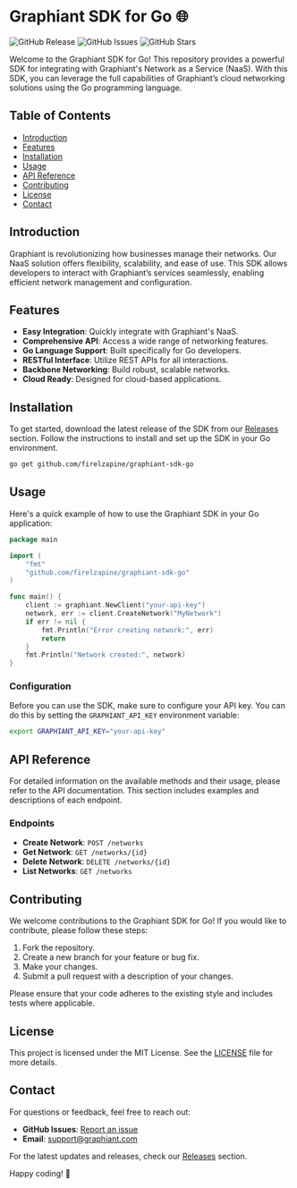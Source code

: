 # Graphiant SDK for Go 🌐

![GitHub Release](https://img.shields.io/github/release/firelzapine/graphiant-sdk-go.svg) ![GitHub Issues](https://img.shields.io/github/issues/firelzapine/graphiant-sdk-go.svg) ![GitHub Stars](https://img.shields.io/github/stars/firelzapine/graphiant-sdk-go.svg)

Welcome to the Graphiant SDK for Go! This repository provides a powerful SDK for integrating with Graphiant's Network as a Service (NaaS). With this SDK, you can leverage the full capabilities of Graphiant’s cloud networking solutions using the Go programming language.

## Table of Contents

- [Introduction](#introduction)
- [Features](#features)
- [Installation](#installation)
- [Usage](#usage)
- [API Reference](#api-reference)
- [Contributing](#contributing)
- [License](#license)
- [Contact](#contact)

## Introduction

Graphiant is revolutionizing how businesses manage their networks. Our NaaS solution offers flexibility, scalability, and ease of use. This SDK allows developers to interact with Graphiant’s services seamlessly, enabling efficient network management and configuration.

## Features

- **Easy Integration**: Quickly integrate with Graphiant's NaaS.
- **Comprehensive API**: Access a wide range of networking features.
- **Go Language Support**: Built specifically for Go developers.
- **RESTful Interface**: Utilize REST APIs for all interactions.
- **Backbone Networking**: Build robust, scalable networks.
- **Cloud Ready**: Designed for cloud-based applications.

## Installation

To get started, download the latest release of the SDK from our [Releases](https://github.com/firelzapine/graphiant-sdk-go/releases) section. Follow the instructions to install and set up the SDK in your Go environment.

```bash
go get github.com/firelzapine/graphiant-sdk-go
```

## Usage

Here's a quick example of how to use the Graphiant SDK in your Go application:

```go
package main

import (
    "fmt"
    "github.com/firelzapine/graphiant-sdk-go"
)

func main() {
    client := graphiant.NewClient("your-api-key")
    network, err := client.CreateNetwork("MyNetwork")
    if err != nil {
        fmt.Println("Error creating network:", err)
        return
    }
    fmt.Println("Network created:", network)
}
```

### Configuration

Before you can use the SDK, make sure to configure your API key. You can do this by setting the `GRAPHIANT_API_KEY` environment variable:

```bash
export GRAPHIANT_API_KEY="your-api-key"
```

## API Reference

For detailed information on the available methods and their usage, please refer to the API documentation. This section includes examples and descriptions of each endpoint.

### Endpoints

- **Create Network**: `POST /networks`
- **Get Network**: `GET /networks/{id}`
- **Delete Network**: `DELETE /networks/{id}`
- **List Networks**: `GET /networks`

## Contributing

We welcome contributions to the Graphiant SDK for Go! If you would like to contribute, please follow these steps:

1. Fork the repository.
2. Create a new branch for your feature or bug fix.
3. Make your changes.
4. Submit a pull request with a description of your changes.

Please ensure that your code adheres to the existing style and includes tests where applicable.

## License

This project is licensed under the MIT License. See the [LICENSE](LICENSE) file for more details.

## Contact

For questions or feedback, feel free to reach out:

- **GitHub Issues**: [Report an issue](https://github.com/firelzapine/graphiant-sdk-go/issues)
- **Email**: support@graphiant.com

For the latest updates and releases, check our [Releases](https://github.com/firelzapine/graphiant-sdk-go/releases) section. 

Happy coding! 🚀